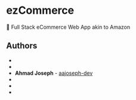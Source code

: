 # ezCommerce
💸 Full Stack eCommerce Web App akin to Amazon

## Authors

- 
- 
- **Ahmad Joseph** - [aajoseph-dev](https://github.com/aajoseph-dev)
-
-
-